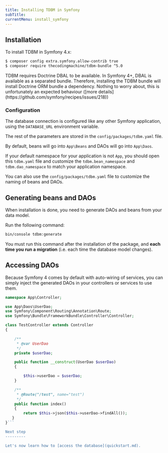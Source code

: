 ```yaml
---
title: Installing TDBM in Symfony
subTitle: 
currentMenu: install_symfony
---
```


## Installation

To install TDBM in Symfony 4.x:

```bash
$ composer config extra.symfony.allow-contrib true
$ composer require thecodingmachine/tdbm-bundle ^5.0
```

<div class="alert alert-info">
TDBM requires Doctrine DBAL to be available. In Symfony 4+, DBAL is available as a separated bundle.
Therefore, installing the TDBM bundle will install Doctrine ORM bundle a dependency. Nothing to worry 
about, this is unfortunately an expected behaviour ([more details](https://github.com/symfony/recipes/issues/218))
</div>

### Configuration

The database connection is configured like any other Symfony application, using the `DATABASE_URL` environment variable.

The rest of the parameters are stored in the `config/packages/tdbm.yaml` file.

By default, beans will go into `App\Beans` and DAOs will go into `App\Daos`.

<div class="alert alert-warning">
If your default namespace for your application is not <code>App</code>, you should open this <code>tdbm.yaml</code> file and customize the 
<code>tdbm.bean_namespace</code> and <code>tdbm.dao_namespace</code> to match your application namespace.
</div>

You can also use the `config/packages/tdbm.yaml` file to customize the naming of beans and DAOs.

## Generating beans and DAOs

When installation is done, you need to generate DAOs and beans from your data model.

Run the following command:

```bash
bin/console tdbm:generate
```

<div class="alert alert-danger">You must run this command after the installation of the package, and <strong>each time you run a migration</strong> (i.e. each time the database model changes).</div>

Accessing DAOs
--------------

Because Symfony 4 comes by default with auto-wiring of services, you can simply inject the generated DAOs in your
controllers or services to use them.

```php
namespace App\Controller;

use App\Daos\UserDao;
use Symfony\Component\Routing\Annotation\Route;
use Symfony\Bundle\FrameworkBundle\Controller\Controller;

class TestController extends Controller
{

    /**
     * @var UserDao
     */
    private $userDao;

    public function __construct(UserDao $userDao)
    {

        $this->userDao = $userDao;
    }

    /**
     * @Route("/test", name="test")
     */
    public function index()
    {
        return $this->json($this->userDao->findAll());
   }
}```

Next step
---------

Let's now learn how to [access the database](quickstart.md).
